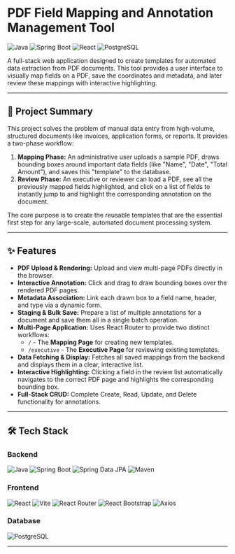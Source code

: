 # PDF Field Mapping and Annotation Management Tool

![Java](https://img.shields.io/badge/Java-ED8B00?style=for-the-badge&logo=openjdk&logoColor=white)
![Spring Boot](https://img.shields.io/badge/Spring_Boot-F2F4F9?style=for-the-badge&logo=spring-boot&logoColor=6DB33F)
![React](https://img.shields.io/badge/React-20232A?style=for-the-badge&logo=react&logoColor=61DAFB)
![PostgreSQL](https://img.shields.io/badge/PostgreSQL-316192?style=for-the-badge&logo=postgresql&logoColor=white)

A full-stack web application designed to create templates for automated data extraction from PDF documents. This tool provides a user interface to visually map fields on a PDF, save the coordinates and metadata, and later review these mappings with interactive highlighting.

---

## 🚀 Project Summary

This project solves the problem of manual data entry from high-volume, structured documents like invoices, application forms, or reports. It provides a two-phase workflow:

1.  **Mapping Phase:** An administrative user uploads a sample PDF, draws bounding boxes around important data fields (like "Name", "Date", "Total Amount"), and saves this "template" to the database.
2.  **Review Phase:** An executive or reviewer can load a PDF, see all the previously mapped fields highlighted, and click on a list of fields to instantly jump to and highlight the corresponding annotation on the document.

The core purpose is to create the reusable templates that are the essential first step for any large-scale, automated document processing system.

---

## ✨ Features

* **PDF Upload & Rendering:** Upload and view multi-page PDFs directly in the browser.
* **Interactive Annotation:** Click and drag to draw bounding boxes over the rendered PDF pages.
* **Metadata Association:** Link each drawn box to a field name, header, and type via a dynamic form.
* **Staging & Bulk Save:** Prepare a list of multiple annotations for a document and save them all in a single batch operation.
* **Multi-Page Application:** Uses React Router to provide two distinct workflows:
    * `/` - The **Mapping Page** for creating new templates.
    * `/executive` - The **Executive Page** for reviewing existing templates.
* **Data Fetching & Display:** Fetches all saved mappings from the backend and displays them in a clear, interactive list.
* **Interactive Highlighting:** Clicking a field in the review list automatically navigates to the correct PDF page and highlights the corresponding bounding box.
* **Full-Stack CRUD:** Complete Create, Read, Update, and Delete functionality for annotations.

---

## 🛠️ Tech Stack

### Backend
![Java](https://img.shields.io/badge/Java-ED8B00?style=for-the-badge&logo=openjdk&logoColor=white)
![Spring Boot](https://img.shields.io/badge/Spring_Boot-F2F4F9?style=for-the-badge&logo=spring-boot)
![Spring Data JPA](https://img.shields.io/badge/Spring_Data_JPA-6DB33F?style=for-the-badge&logo=spring&logoColor=white)
![Maven](https://img.shields.io/badge/Maven-C71A36?style=for-the-badge&logo=apache-maven&logoColor=white)

### Frontend
![React](https://img.shields.io/badge/React-20232A?style=for-the-badge&logo=react&logoColor=61DAFB)
![Vite](https://img.shields.io/badge/Vite-646CFF?style=for-the-badge&logo=vite&logoColor=white)
![React Router](https://img.shields.io/badge/React_Router-CA4245?style=for-the-badge&logo=react-router&logoColor=white)
![React Bootstrap](https://img.shields.io/badge/React_Bootstrap-563D7C?style=for-the-badge&logo=react-bootstrap&logoColor=white)
![Axios](https://img.shields.io/badge/Axios-5A29E4?style=for-the-badge&logo=axios&logoColor=white)

### Database
![PostgreSQL](https://img.shields.io/badge/PostgreSQL-316192?style=for-the-badge&logo=postgresql&logoColor=white)

---

